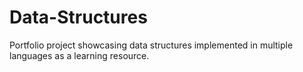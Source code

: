 # Data-Structures
Portfolio project showcasing data structures implemented in multiple languages as a learning resource.

<!-- 


### 📌 Disclaimer: Readability Over Optimization  

This repository prioritizes **clarity and readability** over micro-optimizations. The goal is to provide a well-structured and easy-to-understand implementation of data structures, ensuring that the concepts are clear rather than focusing on minor performance gains.  

For example, consider the following two approaches to initializing a linked list:  

#### ✅ Readable & Explicit (Preferred for Clarity)
```python
class LinkedList:
    def __init__(self, data=None):
        self.head = None  # Explicitly initializing head
        if data:
            self.head = Node(data)
```

#### ⚡ Slightly Optimized 
```python
class LinkedList:
    def __init__(self, data=None):
        # No redundant initialization
        if data:
            self.head = Node(data)
        else:
            self.head = None
```


While both versions work the same way, the first approach is preferred in this repository as it ensures **consistency and clarity**.  

> **Note:** In performance-critical applications, optimizations may take priority. However, for a learning-focused showcase like this, **understanding the concepts matters more than minor efficiency improvements**. -->